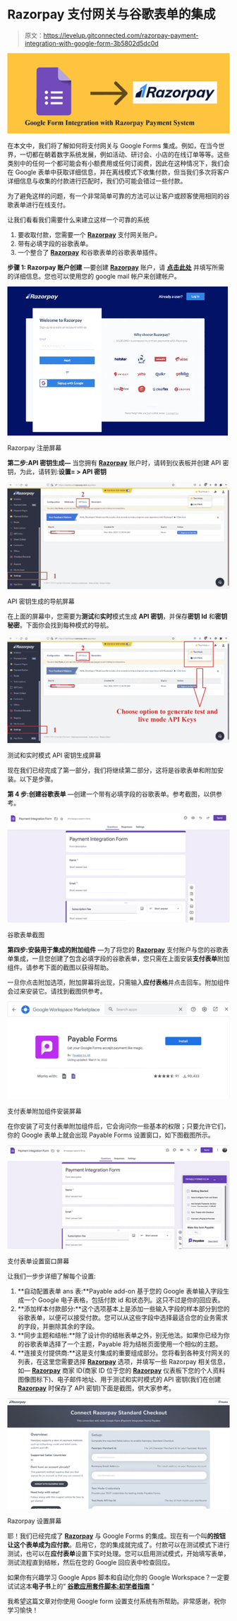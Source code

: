 # Razorpay 支付网关与谷歌表单的集成

> 原文：<https://levelup.gitconnected.com/razorpay-payment-integration-with-google-form-3b5802d5dc0d>

![](img/0d23761c87307c31f6c7397bd69d861e.png)

在本文中，我们将了解如何将支付网关与 Google Forms 集成。例如，在当今世界，一切都在朝着数字系统发展，例如活动、研讨会、小店的在线订单等等。这些类别中的任何一个都可能会有小额费用或任何订阅费，因此在这种情况下，我们会在 Google 表单中获取详细信息，并在离线模式下收集付款，但当我们多次将客户详细信息与收集的付款进行匹配时，我们仍可能会错过一些付款。

为了避免这样的问题，有一个非常简单可靠的方法可以让客户或顾客使用相同的谷歌表单进行在线支付。

让我们看看我们需要什么来建立这样一个可靠的系统

1.  要收取付款，您需要一个 [**Razorpay**](https://rzp.io/i/2wiHeXb3dt) 支付网关账户。
2.  带有必填字段的谷歌表单。
3.  一个整合了 [**Razorpay**](https://rzp.io/i/2wiHeXb3dt) 和谷歌表单的谷歌表单插件。

**步骤 1: Razorpay 账户创建** —要创建 [**Razorpay**](https://rzp.io/i/2wiHeXb3dt) 账户，请 [**点击此处**](https://rzp.io/i/2wiHeXb3dt) 并填写所需的详细信息。您也可以使用您的 google mail 帐户来创建帐户。

![](img/50fa1c2c68fa7b4a299bdab85bc369f4.png)

Razorpay 注册屏幕

**第二步:API 密钥生成—** 当您拥有 [**Razorpay**](https://rzp.io/i/2wiHeXb3dt) 账户时，请转到仪表板并创建 API 密钥，为此，请转到:**设置= > API 密钥**

![](img/6423df621385ad713b1a324d4e70e115.png)

API 密钥生成的导航屏幕

在上面的屏幕中，您需要为**测试**和**实时**模式生成 **API 密钥**，并保存**密钥 Id** 和**密钥秘密**。下面你会找到每种模式的导航。

![](img/d1e2893d512662d26418d8fa147021c6.png)

测试和实时模式 API 密钥生成屏幕

现在我们已经完成了第一部分，我们将继续第二部分，这将是谷歌表单和附加安装。以下是步骤。

**第 4 步:创建谷歌表单** —创建一个带有必填字段的谷歌表单。参考截图，以供参考。

![](img/def1212512ceacb6e395ee7be90c9327.png)

谷歌表单截图

**第四步:安装用于集成的附加组件** —为了将您的 [**Razorpay**](https://rzp.io/i/2wiHeXb3dt) 支付账户与您的谷歌表单集成，一旦您创建了包含必填字段的谷歌表单，您只需在上面安装**支付表单**附加组件。请参考下面的截图以获得帮助。

一旦你点击附加选项，附加屏幕将出现，只需输入**应付表格**并点击回车。附加组件会过来安装它。请找到截图供参考。

![](img/d6d79d417e563437a14206428e781c2f.png)

支付表单附加组件安装屏幕

在你安装了可支付表单附加组件后，它会询问你一些基本的权限；只要允许它们，你的 Google 表单上就会出现 Payable Forms 设置窗口，如下图截图所示。

![](img/df5375eaf0fc218c4f32de8e96cc703c.png)

支付表单设置窗口屏幕

让我们一步步详细了解每个设置:

1.  **自动配置表单 ans 表:**Payable add-on 基于您的 Google 表单输入字段生成一个 Google 电子表格，包括付款 id 和状态列。这只不过是你的回应表。
2.  **添加样本付款部分:**这个选项基本上是添加一些输入字段的样本部分到您的谷歌表单，以便可以接受付款。您可以从这些字段中选择最适合您的业务需求的字段，并删除其余的字段。
3.  **同步主题和结帐:**除了设计你的结帐表单之外，别无他法。如果你已经为你的谷歌表单选择了一个主题，Payable 将为结帐页面使用一个相似的主题。
4.  **连接支付提供商:**这是支付集成的重要组成部分。您将看到各种支付网关的列表，在这里您需要选择 [**Razorpay**](https://rzp.io/i/2wiHeXb3dt) 选项，并填写一些 Razorpay 相关信息，如— [**Razorpay**](https://rzp.io/i/2wiHeXb3dt) 商家 ID(商家 ID 位于您的 [**Razorpay**](https://rzp.io/i/2wiHeXb3dt) 仪表板下您的个人资料图像图标下)、电子邮件地址、用于测试和实时模式的 API 密钥(我们在创建 [**Razorpay**](https://rzp.io/i/2wiHeXb3dt) 时保存了 API 密钥)下面是截图，供大家参考。

![](img/1a12007c50fef16eced4039c7d22fa79.png)

Razorpay 设置屏幕

耶！我们已经完成了 [**Razorpay**](https://rzp.io/i/2wiHeXb3dt) 与 Google Forms 的集成。现在有一个叫**的按钮让这个表单成为应付款**。启用它，您的集成就完成了。付款可以在测试模式下进行测试，也可以在**应付表单**设置下实时处理。您可以启用测试模式，开始填写表单，测试流程直到结帐，然后在您的 Google 回应表中检查回应。

如果你有兴趣学习 Google Apps 脚本和自动化你的 Google Workspace？一定要试试这本**电子书**上的“ [**谷歌应用套件脚本:初学者指南**](https://www.amazon.com/dp/B0BTJC9X5R) ”

我希望这篇文章对你使用 Google form 设置支付系统有所帮助。非常感谢，祝你学习愉快！